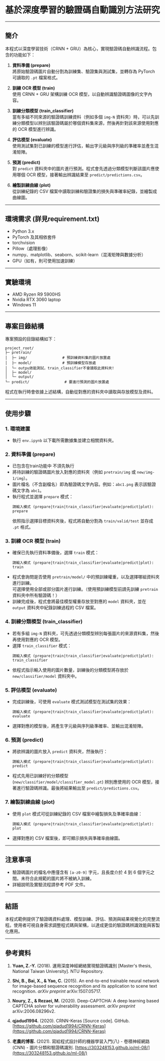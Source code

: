 
# 基於深度學習的驗證碼自動識別方法研究

---

## 簡介
本程式以深度學習技術（CRNN + GRU）為核心，實現驗證碼自動辨識流程。包含的功能如下：

1. **資料準備 (prepare)**  
   將原始驗證碼圖片自動分割為訓練集、驗證集與測試集，並轉存為 PyTorch 可讀取的 `.pt` 檔案格式。

2. **訓練 OCR 模型 (train)**  
   使用 CRNN + GRU 架構訓練 OCR 模型，以自動辨識驗證碼圖像的文字內容。

3. **訓練分類模型 (train_classifier)**  
   當有多組不同來源的驗證碼訓練資料（例如多個 `img-N` 資料夾）時，可以先訓練分類模型以辨別該驗證碼屬於哪個資料集來源，然後再針對該來源使用對應的 OCR 模型進行辨識。

4. **評估模型 (evaluate)**  
   使用測試集對已訓練的模型進行評估，輸出字元級與序列級的準確率並產生混淆矩陣。

5. **預測 (predict)**  
   對 `predict` 資料夾中的圖片進行預測。程式會先透過分類模型判斷該圖片應使用哪個 OCR 模型，接著輸出辨識結果至 `predict/predictions.csv`。

6. **繪製訓練曲線 (plot)**  
   從訓練紀錄的 CSV 檔案中讀取訓練和驗證集的損失與準確率紀錄，並繪製成曲線圖。

---

## 環境需求  (詳見requirement.txt)
- Python 3.x
- PyTorch 及其相依套件
- torchvision
- Pillow（處理影像）
- numpy、matplotlib、seaborn、scikit-learn（混淆矩陣與數據分析）
- GPU（如有，則可使用加速訓練）

---

## 實驗環境
- AMD Ryzen R9 5900HS
- Nvidia RTX 3060 laptop
- Windows 11
  
---

## 專案目錄結構
專案預設的目錄結構如下：

```
project_root/
├─ pretrain/
│  ├─ img/                # 預訓練資料集的圖片放置處
│  ├─ model/              # 預訓練模型存放處
│  └─ outpu效能測試，train_classifier不會讀取此資料夾!
│  ├─ model/
│  └─ output/
└─ predict/                # 要進行預測的圖片放置處
```

程式在執行時會依據上述結構，自動從對應的資料夾中讀取與存放模型及資料。

---

## 使用步驟

### 1. 環境建置
- 執行 `env.ipynb` 以下載所需數據集並建立相關資料夾。

### 2. 資料準備 (prepare) 
- 已包含在train功能中 不須先執行
- 將待訓練的驗證碼圖片放入對應的資料夾（例如 `pretrain/img` 或 `new/img-1/img`）。
- 圖片檔名（不含副檔名）即為驗證碼文字內容。例如：`abc1.png` 表示該驗證碼文字為 `abc1`。
- 執行程式並選擇 `prepare` 模式：
  ```
  請輸入模式 (prepare|train|train_classifier|evaluate|predict|plot): prepare
  ```
  依照指示選擇目標資料夾後，程式將自動分割為 `train/valid/test` 並存成 `.pt` 格式。

### 3. 訓練 OCR 模型 (train)
- 確保已先執行資料準備後，選擇 `train` 模式：
  ```
  請輸入模式 (prepare|train|train_classifier|evaluate|predict|plot): train
  ```
- 程式會詢問是否使用 `pretrain/model/` 中的預訓練權重，以及選擇哪組資料夾進行訓練。  
  可選擇使用全部或部分圖片進行訓練。（使用預訓練模型前請先訓練 `pretrain` 資料夾中所有驗證碼！）
- 訓練完成後，程式會將最佳模型權重存放至對應的 `model` 資料夾，並在 `output` 資料夾中紀錄訓練過程的 CSV 檔案。

### 4. 訓練分類模型 (train_classifier)
- 若有多組 `img-N` 資料夾，可先透過分類模型辨別每張圖片的來源資料集，然後再使用對應的 OCR 模型。
- 選擇 `train_classifier` 模式：
  ```
  請輸入模式 (prepare|train|train_classifier|evaluate|predict|plot): train_classifier
  ```
- 依程式指示輸入使用的圖片數量，訓練後的分類模型將存放於 `new/classifier/model` 資料夾中。

### 5. 評估模型 (evaluate)
- 完成訓練後，可使用 `evaluate` 模式測試模型在測試集的效果：
  ```
  請輸入模式 (prepare|train|train_classifier|evaluate|predict|plot): evaluate
  ```
- 選擇對應的模型後，將產生字元級與序列級準確率、並輸出混淆矩陣。

### 6. 預測 (predict)
- 將欲辨識的圖片放入 `predict` 資料夾，然後執行：
  ```
  請輸入模式 (prepare|train|train_classifier|evaluate|predict|plot): predict
  ```
- 程式先用已訓練好的分類模型 (`new/classifier/model/classifier_model.pt`) 辨別應使用的 OCR 模型，接著進行驗證碼辨識。最後將結果輸出至 `predict/predictions.csv`。

### 7. 繪製訓練曲線 (plot)
- 使用 `plot` 模式可從訓練紀錄的 CSV 檔案中繪製損失及準確率曲線：
  ```
  請輸入模式 (prepare|train|train_classifier|evaluate|predict|plot): plot
  ```
- 選擇對應的 CSV 檔案後，即可顯示損失與準確率曲線圖。

---

## 注意事項
- 驗證碼圖片的檔名中應僅含有 `[a-z0-9]` 字元，且長度介於 4 到 6 個字元之間。未符合此規範的圖片將不被納入訓練。
- 詳細說明及實驗流程請參考 PDF 文件。

---

## 結語
本程式範例提供了驗證碼資料處理、模型訓練、評估、預測與結果視覺化的完整流程。使用者可視自身需求調整程式碼與架構，以達成更佳的驗證碼辨識效能與客製化應用。

--- 

## 參考資料

1. **Yuan, Z.-Y.** (2018). 運用深度神經網絡實現驗證碼識別 [Master's thesis, National Taiwan University]. NTU Repository.

2. **Shi, B., Bai, X., & Yao, C.** (2015). An end-to-end trainable neural network for image-based sequence recognition and its application to scene text recognition. *arXiv preprint* arXiv:1507.05717.

3. **Noury, Z., & Rezaei, M.** (2020). Deep-CAPTCHA: A deep learning based CAPTCHA solver for vulnerability assessment. *arXiv preprint* arXiv:2006.08296v2.

4. **qjadud1994.** (2020). CRNN-Keras [Source code]. GitHub. [https://github.com/qjadud1994/CRNN-Keras](https://github.com/qjadud1994/CRNN-Keras)

5. **老農的博客.** (2021). 寫給程式設計師的機器學習入門(八) - 卷積神經網路(CNN) - 圖片分類和驗證碼識別. [https://303248153.github.io/ml-08/](https://303248153.github.io/ml-08/)

